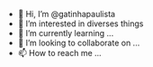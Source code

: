 - 👋 Hi, I’m @gatinhapaulista
- 👀 I’m interested in diverses things
- 🌱 I’m currently learning ...
- 💞️ I’m looking to collaborate on ...
- 📫 How to reach me ...

<!---
gatinhapaulista/gatinhapaulista is a ✨ special ✨ repository because its `README.md` (this file) appears on your GitHub profile.
You can click the Preview link to take a look at your changes.
--->
